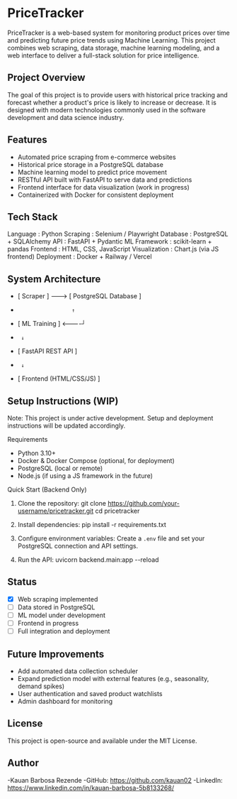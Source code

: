 
PriceTracker
============

PriceTracker is a web-based system for monitoring product prices over time and predicting future price trends using Machine Learning. This project combines web scraping, data storage, machine learning modeling, and a web interface to deliver a full-stack solution for price intelligence.

Project Overview
----------------
The goal of this project is to provide users with historical price tracking and forecast whether a product's price is likely to increase or decrease. It is designed with modern technologies commonly used in the software development and data science industry.

Features
--------
- Automated price scraping from e-commerce websites
- Historical price storage in a PostgreSQL database
- Machine learning model to predict price movement
- RESTful API built with FastAPI to serve data and predictions
- Frontend interface for data visualization (work in progress)
- Containerized with Docker for consistent deployment

Tech Stack
----------
Language        : Python
Scraping        : Selenium / Playwright
Database        : PostgreSQL + SQLAlchemy
API             : FastAPI + Pydantic
ML Framework    : scikit-learn + pandas
Frontend        : HTML, CSS, JavaScript
Visualization   : Chart.js (via JS frontend)
Deployment      : Docker + Railway / Vercel

System Architecture
-------------------
- [ Scraper ] ---> [ PostgreSQL Database ]
-                      ↑
- [ ML Training ] <----┘
-      ↓
- [ FastAPI REST API ]
-      ↓
- [ Frontend (HTML/CSS/JS) ]

Setup Instructions (WIP)
------------------------
Note: This project is under active development. Setup and deployment instructions will be updated accordingly.

Requirements
- Python 3.10+
- Docker & Docker Compose (optional, for deployment)
- PostgreSQL (local or remote)
- Node.js (if using a JS framework in the future)

Quick Start (Backend Only)
1. Clone the repository:
   git clone https://github.com/your-username/pricetracker.git
   cd pricetracker

2. Install dependencies:
   pip install -r requirements.txt

3. Configure environment variables:
   Create a `.env` file and set your PostgreSQL connection and API settings.

4. Run the API:
   uvicorn backend.main:app --reload

Status
------
- [x] Web scraping implemented
- [ ] Data stored in PostgreSQL
- [ ] ML model under development
- [ ] Frontend in progress
- [ ] Full integration and deployment

Future Improvements
-------------------
- Add automated data collection scheduler
- Expand prediction model with external features (e.g., seasonality, demand spikes)
- User authentication and saved product watchlists
- Admin dashboard for monitoring

License
-------
This project is open-source and available under the MIT License.

Author
------
-Kauan Barbosa Rezende
-GitHub: https://github.com/kauan02
-LinkedIn: https://www.linkedin.com/in/kauan-barbosa-5b8133268/
